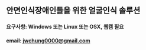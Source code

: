 ## 안면인식장애인들을 위한 얼굴인식 솔루션

#### 요구사항: Windows 또는 Linux 또는 OSX, 웹캠 필요
#### email: jwchung0000@gmail.com